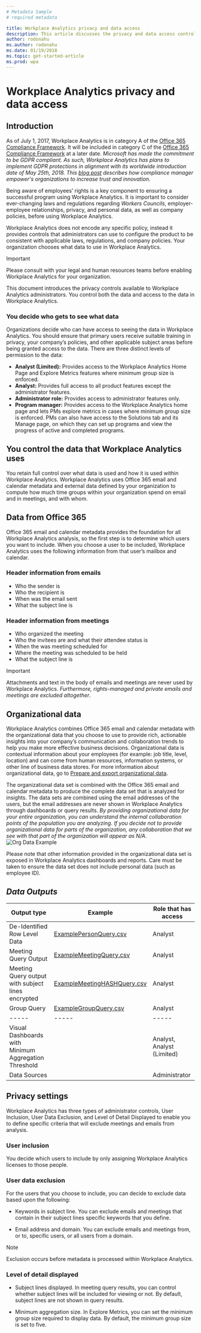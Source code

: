 ```yaml
---
# Metadata Sample
# required metadata

title: Workplace Analytics privacy and data access
description: This article discusses the privacy and data access controls available in Workplace Analytics and  
author: rodonahu
ms.author: rodonahu
ms.date: 01/19/2018
ms.topic: get-started-article
ms.prod: wpa
---
```

# Workplace Analytics privacy and data access

## Introduction
<!-- Removed per Jessalynn's review comment on 01 March 2018: 
Workplace Analytics enables analysts to provide business leaders with unprecedented insights about how people spend their time, and who they spend it with, by combining organizational data that your company chooses to provide with email and calendar metadata from Office 365. These insights empower business leaders to drive strategies for sales, employee engagement, and productivity initiatives.

Go to [Get started with Workplace Analytics](../Get-Started/Get-started.md) to see what Workplace Analytics can do for you. 
-->
As of July 1, 2017, Workplace Analytics is in category A of the [Office 365 Compliance Framework](http://go.microsoft.com/fwlink/p/?LinkId=615657). It will be included in category C of the [Office 365 Compliance Framework](http://go.microsoft.com/fwlink/p/?LinkId=615657) at a later date. *Microsoft has made the commitment to be GDPR compliant. As such, Workplace Analytics has plans to implement GDPR protections in alignment with its worldwide introduction date of May 25th, 2018. This [blog post](https://blogs.office.com/en-us/2017/11/16/microsoft-365-helps-businesses-increase-trust-and-innovation-through-compliance-with-compliance-manager-preview/) describes how compliance manager empower's organizations to increase trust and innovation.*

Being aware of employees’ rights is a key component to ensuring a successful program using Workplace Analytics. It is important to consider ever-changing laws and regulations regarding *Workers Councils*, employer-employee relationships, privacy, and personal data, as well as company policies, before using Workplace Analytics. 

Workplace Analytics does not encode any specific policy, instead it provides controls that administrators can use to configure the product to be consistent with applicable laws, regulations, and company policies. Your organization chooses what data to use in Workplace Analytics. 

>[!Important]
>Please consult with your legal and human resources teams before enabling Workplace Analytics for your organization.

This document introduces the privacy controls available to Workplace Analytics administrators. You control both the data and access to the data in Workplace Analytics.


### You decide who gets to see what data
Organizations decide who can have access to seeing the data in Workplace Analytics. You should ensure that primary users receive suitable training in privacy, your company’s policies, and other applicable subject areas before being granted access to the data. There are three distinct levels of permission to the data:

- **Analyst (Limited):** Provides access to the Workplace Analytics Home Page and Explore Metrics features where minimum group size is enforced.
- **Analyst:** Provides full access to all product features except the administrator features.
- **Administrator role:** Provides access to administrator features only.
- **Program manager:** Provides access to the Workplace Analytics home page and lets PMs explore metrics in cases where minimum group size is enforced. PMs can also have access to the Solutions tab and its Manage page, on which they can set up programs and view the progress of active and completed programs.

## You control the data that Workplace Analytics uses
You retain full control over what data is used and how it is used within Workplace Analytics. Workplace Analytics uses Office 365 email and calendar metadata and external data defined by your organization to compute how much time groups within your organization spend on email and in meetings, and with whom.

## Data from Office 365
Office 365 email and calendar metadata provides the foundation for all Workplace Analytics analysis, so the first step is to determine which users you want to include. When you choose a user to be included, Workplace Analytics uses the following information from that user’s mailbox and calendar. 

### Header information from emails
- Who the sender is
- Who the recipient is
- When was the email sent
- What the subject line is

### Header information from meetings
- Who organized the meeting
- Who the invitees are and what their attendee status is
- When the was meeting scheduled for
- Where the meeting was scheduled to be held
- What the subject line is

>[!Important]
>Attachments and text in the body of emails and meetings are never used by Workplace Analytics. *Furthermore, rights-managed and private emails and meetings are excluded altogether*.

## Organizational data
Workplace Analytics combines Office 365 email and calendar metadata with the organizational data that you choose to use to provide rich, actionable insights into your company’s communication and collaboration trends to help you make more effective business decisions. Organizational data is contextual information about your employees (for example: job title, level, location) and can come from human resources, information systems, or other line of business data stores. For more information about organizational data, go to [Prepare and export organizational data](~/use/prepare-and-upload-organizational-data.md).

The organizational data set is combined with the Office 365 email and calendar metadata to produce the complete data set that is analyzed for insights. The data sets are combined using the email addresses of the users, but the email addresses are never shown in Workplace Analytics through dashboards or query results. *By providing organizational data for your entire organization, you can understand the internal collaboration points of the population you are analyzing. If you decide not to provide organizational data for parts of the organization, any collaboration that we see with that part of the organization will appear as N/A.*
![Org Data Example](~/images/wpa/overview/orgexample.png)

Please note that other information provided in the organizational data set is exposed in Workplace Analytics dashboards and reports. Care must be taken to ensure the data set does not include personal data (such as employee ID).

## *Data Outputs*

**Output type**|**Example**|**Role that has access**
-----|-----|-----
De-Identified Row Level Data|[ExamplePersonQuery.csv](~/images/WpA/Overview/ExamplePersonQuery.md)|Analyst
Meeting Query Output|[ExampleMeetingQuery.csv](~/images/WpA/Overview/ExampleMeetingQuery.md)|Analyst
Meeting Query output with subject lines encrypted|[ExampleMeetingHASHQuery.csv](~/images/WpA/Overview/ExampleMeetingHASHQuery.md) |Analyst
Group Query|[ExampleGroupQuery.csv](~/images/WpA/Overview/ExampleGroupQuery.md) |Analyst
-----|-----|-----
Visual Dashboards with Minimum Aggregation Threshold||Analyst, Analyst (Limited)
Data Sources | |Administrator


## Privacy settings
Workplace Analytics has three types of administrator controls, User Inclusion, User Data Exclusion, and Level of Detail Displayed to enable you to define specific criteria that will exclude meetings and emails from analysis.

### User inclusion
You decide which users to include by only assigning Workplace Analytics licenses to those people.

### User data exclusion
For the users that you choose to include, you can decide to exclude data based upon the following:

- Keywords in subject line. You can exclude emails and meetings that contain in their subject lines specific keywords that you define.

- Email address and domain. You can exclude emails and meetings from, or to, specific users, or all users from a domain.

>[!Note]
>Exclusion occurs before metadata is processed within Workplace Analytics. 

### Level of detail displayed

* Subject lines displayed. In meeting query results, you can control whether subject lines will be included for viewing or not. By default, subject lines are not shown in query results.

* Minimum aggregation size. In Explore Metrics, you can set the minimum group size required to display data. By default, the minimum group size is set to five.